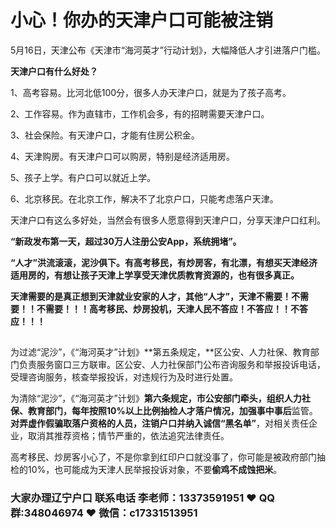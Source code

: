 # 小心！你办的天津户口可能被注销




5月16日，天津公布《天津市“海河英才”行动计划》，大幅降低人才引进落户门槛。

 

**天津户口有什么好处？**

1、高考容易。比河北低100分，很多人办天津户口，就是为了孩子高考。

2、工作容易。作为直辖市，工作机会多，有的招聘需要天津户口。

3、社会保险。有天津户口，才能有住房公积金。

4、天津购房。有天津户口可以购房，特别是经济适用房。

5、孩子上学。有户口可以就近上学。

6、北京移民。在北京工作，解决不了北京户口，只能考虑落户天津。

天津户口有这么多好处，当然会有很多人愿意得到天津户口，分享天津户口红利。

**“新政发布第一天，超过****30****万人注册公安****App****，系统拥堵”。**

 

**“人才”洪流滚滚，泥沙俱下。有高考移民，有炒房客，有北漂，有想买天津经济适用房的，有想让孩子天津上学享受天津优质教育资源的，也有很多真正。**

 

**天津需要的是真正想到天津就业安家的人才，其他“人才”，天津不需要！不需要！！不需要！！！高考移民、炒房投机，天津人民不答应！不答应！！不答应！！！**

![《小心！你办的天津户口可能被注销》](data:image/gif;base64,iVBORw0KGgoAAAANSUhEUgAAAAEAAAABCAYAAAAfFcSJAAAADUlEQVQImWNgYGBgAAAABQABh6FO1AAAAABJRU5ErkJggg==)![《小心！你办的天津户口可能被注销》](data:image/gif;base64,iVBORw0KGgoAAAANSUhEUgAAAAEAAAABCAYAAAAfFcSJAAAADUlEQVQImWNgYGBgAAAABQABh6FO1AAAAABJRU5ErkJggg==)

为过滤“泥沙”，《“海河英才”计划》**第五条规定，**区公安、人力社保、教育部门负责服务窗口三方联审。区公安、人力社保部门公布咨询服务和举报投诉电话，受理咨询服务，核查举报投诉，对违规行为及时进行处置。

 

为清除“泥沙”，《“海河英才”计划》**第六条规定，**市公安部门牵头，组织人力社保、教育部门，每年按照10%以上比例抽检人才落户情况，加强**事中事后**监管。**对弄虚作假骗取落户资格的人员，注销户口并纳入诚信“黑名单”**，对相关责任企业，取消其推荐资格；情节严重的，依法追究法律责任。

 

高考移民、炒房客小心了，不是你拿到红印户口就没事了，你可能是被政府部门抽检的10%，也可能成为天津人民举报投诉对象，不要**偷鸡不成蚀把米**。

### 大家办理辽宁户口 联系电话 李老师：13373591951 ❤️ QQ群:348046974 ❤️ 微信：c17331513951 


